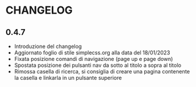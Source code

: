# CHANGELOG

## 0.4.7

- Introduzione del changelog
- Aggiornato foglio di stile simplecss.org alla data del 18/01/2023
- Fixata posizione comandi di navigazione (page up e page down)
- Spostata posizione dei pulsanti nav da sotto al titolo a sopra al titolo
- Rimossa casella di ricerca, si consiglia di creare una pagina contenente la casella e linkarla in un pulsante superiore